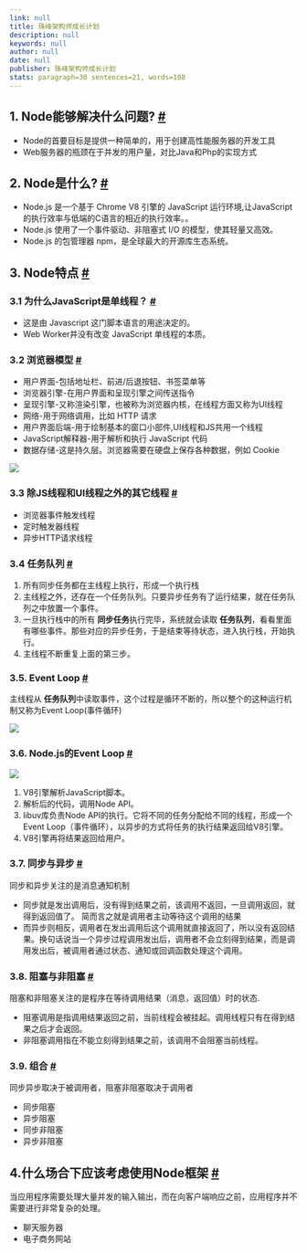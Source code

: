 ```yaml
---
link: null
title: 珠峰架构师成长计划
description: null
keywords: null
author: null
date: null
publisher: 珠峰架构师成长计划
stats: paragraph=30 sentences=21, words=108
---
```

## 1. Node能够解决什么问题? [#](#t01-node能够解决什么问题)

* Node的首要目标是提供一种简单的，用于创建高性能服务器的开发工具
* Web服务器的瓶颈在于并发的用户量，对比Java和Php的实现方式

## 2. Node是什么? [#](#t12-node是什么)

* Node.js 是一个基于 Chrome V8 引擎的 JavaScript 运行环境,让JavaScript的执行效率与低端的C语言的相近的执行效率。。
* Node.js 使用了一个事件驱动、非阻塞式 I/O 的模型，使其轻量又高效。
* Node.js 的包管理器 npm，是全球最大的开源库生态系统。

## 3. Node特点 [#](#t23-node特点)

### 3.1 为什么JavaScript是单线程？ [#](#t331-为什么javascript是单线程)

* 这是由 Javascript 这门脚本语言的用途决定的。
* Web Worker并没有改变 JavaScript 单线程的本质。

### 3.2 浏览器模型 [#](#t432-浏览器模型)

* 用户界面-包括地址栏、前进/后退按钮、书签菜单等
* 浏览器引擎-在用户界面和呈现引擎之间传送指令
* 呈现引擎-又称渲染引擎，也被称为浏览器内核，在线程方面又称为UI线程
* 网络-用于网络调用，比如 HTTP 请求
* 用户界面后端-用于绘制基本的窗口小部件,UI线程和JS共用一个线程
* JavaScript解释器-用于解析和执行 JavaScript 代码
* 数据存储-这是持久层。浏览器需要在硬盘上保存各种数据，例如 Cookie

![](http://img.zhufengpeixun.cn/browser.jpg)

### 3.3 除JS线程和UI线程之外的其它线程 [#](#t533-除js线程和ui线程之外的其它线程)

* 浏览器事件触发线程
* 定时触发器线程
* 异步HTTP请求线程

### 3.4 任务队列 [#](#t634-任务队列)

1. 所有同步任务都在主线程上执行，形成一个执行栈
2. 主线程之外，还存在一个任务队列。只要异步任务有了运行结果，就在任务队列之中放置一个事件。
3. 一旦执行栈中的所有 **同步任务**执行完毕，系统就会读取 **任务队列**，看看里面有哪些事件。那些对应的异步任务，于是结束等待状态，进入执行栈，开始执行。
4. 主线程不断重复上面的第三步。

### 3.5. Event Loop [#](#t735-event-loop)

主线程从 **任务队列**中读取事件，这个过程是循环不断的，所以整个的这种运行机制又称为Event Loop(事件循环)

![](http://img.zhufengpeixun.cn/eventloop.png)

### 3.6. Node.js的Event Loop [#](#t836-nodejs的event-loop)

![](http://img.zhufengpeixun.cn/nodesystem.png)

1. V8引擎解析JavaScript脚本。
2. 解析后的代码，调用Node API。
3. libuv库负责Node API的执行。它将不同的任务分配给不同的线程，形成一个Event Loop（事件循环），以异步的方式将任务的执行结果返回给V8引擎。
4. V8引擎再将结果返回给用户。

### 3.7. 同步与异步 [#](#t937-同步与异步)

同步和异步关注的是消息通知机制

* 同步就是发出调用后，没有得到结果之前，该调用不返回，一旦调用返回，就得到返回值了。 简而言之就是调用者主动等待这个调用的结果
* 而异步则相反，调用者在发出调用后这个调用就直接返回了，所以没有返回结果。换句话说当一个异步过程调用发出后，调用者不会立刻得到结果，而是调用发出后，被调用者通过状态、通知或回调函数处理这个调用。

### 3.8. 阻塞与非阻塞 [#](#t1038-阻塞与非阻塞)

阻塞和非阻塞关注的是程序在等待调用结果（消息，返回值）时的状态.

* 阻塞调用是指调用结果返回之前，当前线程会被挂起。调用线程只有在得到结果之后才会返回。
* 非阻塞调用指在不能立刻得到结果之前，该调用不会阻塞当前线程。

### 3.9. 组合 [#](#t1139-组合)

同步异步取决于被调用者，阻塞非阻塞取决于调用者

* 同步阻塞
* 异步阻塞
* 同步非阻塞
* 异步非阻塞

## 4.什么场合下应该考虑使用Node框架 [#](#t124什么场合下应该考虑使用node框架)

当应用程序需要处理大量并发的输入输出，而在向客户端响应之前，应用程序并不需要进行非常复杂的处理。

* 聊天服务器
* 电子商务网站
